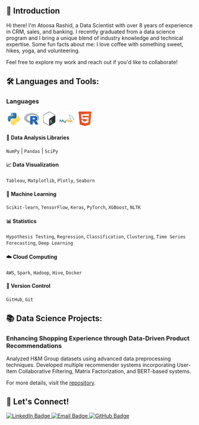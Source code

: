 ## 👋 Introduction

Hi there! I'm Atoosa Rashid, a Data Scientist with over 8 years of experience in CRM, sales, and banking. I recently graduated from a data science program and I bring a unique blend of industry knowledge and technical expertise. Some fun facts about me: I love coffee with something sweet, hikes, yoga, and volunteering. 

Feel free to explore my work and reach out if you'd like to collaborate!

## 🛠️ Languages and Tools:

### Languages
<div>
  <img src="https://raw.githubusercontent.com/devicons/devicon/master/icons/python/python-original.svg" title="Python" alt="Python" width="40" height="40"/>&nbsp;
  <img src="https://raw.githubusercontent.com/devicons/devicon/master/icons/r/r-original.svg" title="R" alt="R" width="40" height="40"/>&nbsp;
  <img src="https://raw.githubusercontent.com/devicons/devicon/master/icons/bash/bash-original.svg" title="Bash" alt="Bash" width="40" height="40"/>&nbsp;
  <img src="https://raw.githubusercontent.com/devicons/devicon/master/icons/mysql/mysql-original-wordmark.svg" title="MySQL" alt="MySQL" width="40" height="40"/>&nbsp;
  <img src="https://raw.githubusercontent.com/devicons/devicon/master/icons/html5/html5-original.svg" title="HTML" alt="HTML" width="40" height="40"/>&nbsp;
</div>

#### 🔢 Data Analysis Libraries
`NumPy` | `Pandas` | `SciPy`

#### 📈 Data Visualization
`Tableau`, `Matplotlib`, `Plotly`, `Seaborn`

#### 🤖 Machine Learning
`Scikit-learn`, `TensorFlow`, `Keras`, `PyTorch`, `XGBoost`, `NLTK`

#### 📊 Statistics
`Hypothesis Testing`, `Regression`, `Classification`, `Clustering`, `Time Series Forecasting`, `Deep Learning`

#### ☁️ Cloud Computing
`AWS`, `Spark`, `Hadoop`, `Hive`, `Docker`

#### 🔧 Version Control
`GitHub`, `Git`


## 📚 Data Science Projects:

### Enhancing Shopping Experience through Data-Driven Product Recommendations

Analyzed H&M Group datasets using advanced data preprocessing techniques. Developed multiple recommender systems incorporating User-Item Collaborative Filtering, Matrix Factorization, and BERT-based systems.

For more details, visit the [repository](https://github.com/atoosa-r/hm-recommendation-system).

## 🔗 Let's Connect! 

<div id="badges">
  <a href="https://www.linkedin.com/in/atoosarashid/">
    <img src="https://img.shields.io/badge/LinkedIn-blue?style=for-the-badge&logo=linkedin&logoColor=white" alt="LinkedIn Badge"/>
  </a>
  <a href="mailto:atoosarashid@gmail.com">
    <img src="https://img.shields.io/badge/Email-red?style=for-the-badge&logo=gmail&logoColor=white" alt="Email Badge"/>
  </a>
  <a href="https://github.com/atoosa-r">
    <img src="https://img.shields.io/badge/GitHub-black?style=for-the-badge&logo=github&logoColor=white" alt="GitHub Badge"/>
  </a>
</div>
